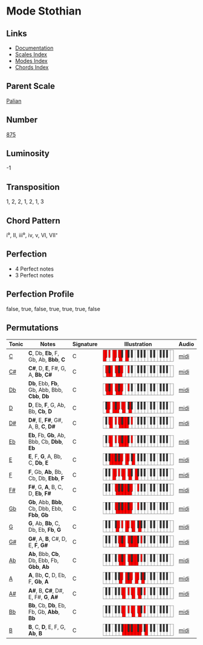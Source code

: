 # Mode Stothian

## Links

- [Documentation](README.md)
- [Scales Index](Scales.md)
- [Modes Index](Modes.md)
- [Chords Index](Chords.md)

## Parent Scale

[Palian](ScalePalian.md)

## Number

[875](https://ianring.com/musictheory/scales/875)

## Luminosity

-1

## Transposition

1, 2, 2, 1, 2, 1, 3

## Chord Pattern

i⁰, II, iii⁰, iv, v, VI, VII⁺

## Perfection

- 4 Perfect notes
- 3 Perfect notes

## Perfection Profile

false, true, false, true, true, true, false

## Permutations

| Tonic | Notes | Signature | Illustration | Audio |
|-------|-------|-----------|--------------|-------|
| [C](ModeCNaturalStothian.md) | **C**, Db, **Eb**, F, Gb, Ab, **Bbb**, **C** | C | ![CNaturalStothian](ModeCNaturalStothian.png) | [midi](https://github.com/edipermadi/music/blob/main/docs/ModeCNaturalStothian.mid?raw=true) |
| [C#](ModeCSharpStothian.md) | **C#**, D, **E**, F#, G, A, **Bb**, **C#** | C | ![CSharpStothian](ModeCSharpStothian.png) | [midi](https://github.com/edipermadi/music/blob/main/docs/ModeCSharpStothian.mid?raw=true) |
| [Db](ModeDFlatStothian.md) | **Db**, Ebb, **Fb**, Gb, Abb, Bbb, **Cbb**, **Db** | C | ![DFlatStothian](ModeDFlatStothian.png) | [midi](https://github.com/edipermadi/music/blob/main/docs/ModeDFlatStothian.mid?raw=true) |
| [D](ModeDNaturalStothian.md) | **D**, Eb, **F**, G, Ab, Bb, **Cb**, **D** | C | ![DNaturalStothian](ModeDNaturalStothian.png) | [midi](https://github.com/edipermadi/music/blob/main/docs/ModeDNaturalStothian.mid?raw=true) |
| [D#](ModeDSharpStothian.md) | **D#**, E, **F#**, G#, A, B, **C**, **D#** | C | ![DSharpStothian](ModeDSharpStothian.png) | [midi](https://github.com/edipermadi/music/blob/main/docs/ModeDSharpStothian.mid?raw=true) |
| [Eb](ModeEFlatStothian.md) | **Eb**, Fb, **Gb**, Ab, Bbb, Cb, **Dbb**, **Eb** | C | ![EFlatStothian](ModeEFlatStothian.png) | [midi](https://github.com/edipermadi/music/blob/main/docs/ModeEFlatStothian.mid?raw=true) |
| [E](ModeENaturalStothian.md) | **E**, F, **G**, A, Bb, C, **Db**, **E** | C | ![ENaturalStothian](ModeENaturalStothian.png) | [midi](https://github.com/edipermadi/music/blob/main/docs/ModeENaturalStothian.mid?raw=true) |
| [F](ModeFNaturalStothian.md) | **F**, Gb, **Ab**, Bb, Cb, Db, **Ebb**, **F** | C | ![FNaturalStothian](ModeFNaturalStothian.png) | [midi](https://github.com/edipermadi/music/blob/main/docs/ModeFNaturalStothian.mid?raw=true) |
| [F#](ModeFSharpStothian.md) | **F#**, G, **A**, B, C, D, **Eb**, **F#** | C | ![FSharpStothian](ModeFSharpStothian.png) | [midi](https://github.com/edipermadi/music/blob/main/docs/ModeFSharpStothian.mid?raw=true) |
| [Gb](ModeGFlatStothian.md) | **Gb**, Abb, **Bbb**, Cb, Dbb, Ebb, **Fbb**, **Gb** | C | ![GFlatStothian](ModeGFlatStothian.png) | [midi](https://github.com/edipermadi/music/blob/main/docs/ModeGFlatStothian.mid?raw=true) |
| [G](ModeGNaturalStothian.md) | **G**, Ab, **Bb**, C, Db, Eb, **Fb**, **G** | C | ![GNaturalStothian](ModeGNaturalStothian.png) | [midi](https://github.com/edipermadi/music/blob/main/docs/ModeGNaturalStothian.mid?raw=true) |
| [G#](ModeGSharpStothian.md) | **G#**, A, **B**, C#, D, E, **F**, **G#** | C | ![GSharpStothian](ModeGSharpStothian.png) | [midi](https://github.com/edipermadi/music/blob/main/docs/ModeGSharpStothian.mid?raw=true) |
| [Ab](ModeAFlatStothian.md) | **Ab**, Bbb, **Cb**, Db, Ebb, Fb, **Gbb**, **Ab** | C | ![AFlatStothian](ModeAFlatStothian.png) | [midi](https://github.com/edipermadi/music/blob/main/docs/ModeAFlatStothian.mid?raw=true) |
| [A](ModeANaturalStothian.md) | **A**, Bb, **C**, D, Eb, F, **Gb**, **A** | C | ![ANaturalStothian](ModeANaturalStothian.png) | [midi](https://github.com/edipermadi/music/blob/main/docs/ModeANaturalStothian.mid?raw=true) |
| [A#](ModeASharpStothian.md) | **A#**, B, **C#**, D#, E, F#, **G**, **A#** | C | ![ASharpStothian](ModeASharpStothian.png) | [midi](https://github.com/edipermadi/music/blob/main/docs/ModeASharpStothian.mid?raw=true) |
| [Bb](ModeBFlatStothian.md) | **Bb**, Cb, **Db**, Eb, Fb, Gb, **Abb**, **Bb** | C | ![BFlatStothian](ModeBFlatStothian.png) | [midi](https://github.com/edipermadi/music/blob/main/docs/ModeBFlatStothian.mid?raw=true) |
| [B](ModeBNaturalStothian.md) | **B**, C, **D**, E, F, G, **Ab**, **B** | C | ![BNaturalStothian](ModeBNaturalStothian.png) | [midi](https://github.com/edipermadi/music/blob/main/docs/ModeBNaturalStothian.mid?raw=true) |
